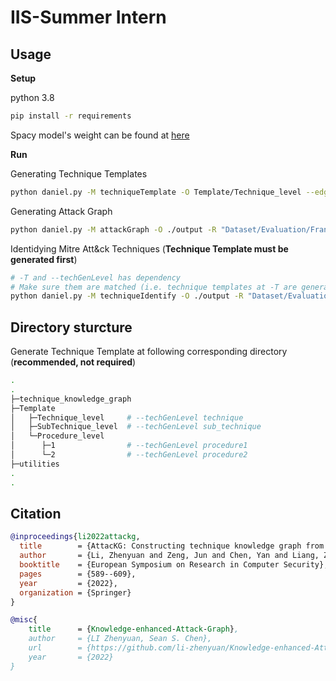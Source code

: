 # IIS-Summer Intern

## Usage
**Setup**

python 3.8
```bash
pip install -r requirements
```

Spacy model's weight can be found at [here](https://drive.google.com/drive/folders/1zVGPpN-i-BLlpFqQERscFGb45PkhfkUm)

**Run**

Generating Technique Templates
```bash
python daniel.py -M techniqueTemplate -O Template/Technique_level --edgeType parsing --techGenLevel technique
```

Generating Attack Graph
```bash
python daniel.py -M attackGraph -O ./output -R "Dataset/Evaluation/Frankenstein Campaign.txt" --edgeType parsing
```

Identidying Mitre Att&ck Techniques (**Technique Template must be generated first**)
```bash
# -T and --techGenLevel has dependency
# Make sure them are matched (i.e. technique templates at -T are generated in --techGenLevel level), or there will be error
python daniel.py -M techniqueIdentify -O ./output -R "Dataset/Evaluation/Frankenstein Campaign.txt" -T Template/Technique_level --edgeType parsing --techGenLevel technique
```

## Directory sturcture
Generate Technique Template at following corresponding directory (**recommended, not required**)
```bash
.
.
├─technique_knowledge_graph
├─Template
│   ├─Technique_level     # --techGenLevel technique
│   ├─SubTechnique_level  # --techGenLevel sub_technique
│   └─Procedure_level     
│      ├─1                # --techGenLevel procedure1
│      └─2                # --techGenLevel procedure2
├─utilities
.
.
```
## Citation

```bibtex
@inproceedings{li2022attackg,
  title        = {AttacKG: Constructing technique knowledge graph from cyber threat intelligence reports},
  author       = {Li, Zhenyuan and Zeng, Jun and Chen, Yan and Liang, Zhenkai},
  booktitle    = {European Symposium on Research in Computer Security},
  pages        = {589--609},
  year         = {2022},
  organization = {Springer}
}
```

```bibtex
@misc{
    title      = {Knowledge-enhanced-Attack-Graph},
    author     = {LI Zhenyuan, Sean S. Chen},
    url        = {https://github.com/li-zhenyuan/Knowledge-enhanced-Attack-Graph},
    year       = {2022}
}
```


